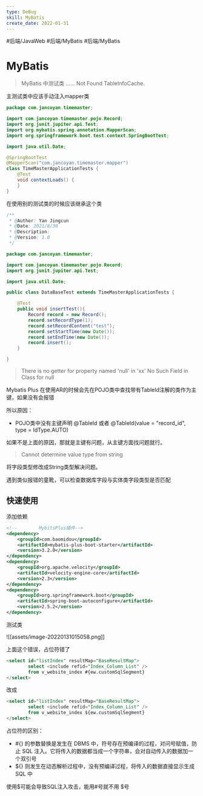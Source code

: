```yaml
---
type: DeBug
skill: MyBatis
create_date: 2022-01-31
---
```


#后端/JavaWeb #后端/MyBatis #后端/MyBatis

# MyBatis

>MyBatis 中测试类 ...... Not Found TableInfoCache.

主测试类中应该手动注入mapper类

```java
package com.jancoyan.timemaster;

import com.jancoyan.timemaster.pojo.Record;
import org.junit.jupiter.api.Test;
import org.mybatis.spring.annotation.MapperScan;
import org.springframework.boot.test.context.SpringBootTest;

import java.util.Date;

@SpringBootTest
@MapperScan("com.jancoyan.timemaster.mapper")
class TimeMasterApplicationTests {
    @Test
    void contextLoads() {
    }
}
```

在使用别的测试类的时候应该继承这个类

```java
/**
 * @Author: Yan Jingcun
 * @Date: 2021/8/30
 * @Description:
 * @Version: 1.0
 */

package com.jancoyan.timemaster;

import com.jancoyan.timemaster.pojo.Record;
import org.junit.jupiter.api.Test;

import java.util.Date;

public class DataBaseTest extends TimeMasterApplicationTests {

    @Test
    public void insertTest(){
        Record record = new Record();
        record.setRecordType(1);
        record.setRecordContent("test");
        record.setStartTime(new Date());
        record.setEndTime(new Date());
        record.insert();
    }

}
```

>There is no getter for property named 'null' in 'xx'
>No Such Field in Class for null

Mybatis Plus 在使用AR的时候会先在POJO类中查找带有TableId注解的类作为主键，如果没有会报错

所以原因：

-   POJO类中没有主键声明 @TableId 或者 @TableId(value = "record_id", type = IdType.AUTO)

如果不是上面的原因，那就是主键有问题，从主键方面找问题就行。

>Cannot determine value type from string

将字段类型修改成String类型解决问题。

遇到类似报错的童靴，可以检查数据库字段与实体类字段类型是否匹配

## 快速使用

添加依赖

```xml
<!--        MybitsPlus插件-->
<dependency>
    <groupId>com.baomidou</groupId>
    <artifactId>mybatis-plus-boot-starter</artifactId>
    <version>3.2.0</version>
</dependency>
<dependency>
    <groupId>org.apache.velocity</groupId>
    <artifactId>velocity-engine-core</artifactId>
    <version>2.3</version>
</dependency>
<dependency>
    <groupId>org.springframework.boot</groupId>
    <artifactId>spring-boot-autoconfigure</artifactId>
    <version>2.5.2</version>
</dependency>
```

测试类

![[assets/image-20220131015058.png]]

上面这个错误，占位符错了

```sql
<select id="listIndex" resultMap="BaseResultMap">
        select <include refid="Index_Column_List" />
        from v_website_index #{ew.customSqlSegment}
</select>
```

改成

```sql
<select id="listIndex" resultMap="BaseResultMap">
        select <include refid="Index_Column_List" />
        from v_website_index ${ew.customSqlSegment}
</select>
```

占位符的区别：

-   #{} 的参数替换是发生在 DBMS 中，符号存在预编译的过程，对问号赋值，防止 SQL 注入。它将传入的数据都当成一个字符串，会对自动传入的数据加一个双引号
-   ${} 则发生在动态解析过程中，没有预编译过程，将传入的数据直接显示生成 SQL 中

使用$可能会导致SQL注入攻击，能用#号就不用 $号